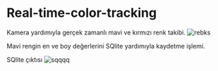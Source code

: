 # Real-time-color-tracking

Kamera yardımıyla gerçek zamanlı mavi ve kırmızı renk takibi.
![rebks](https://user-images.githubusercontent.com/62421679/178112405-8ccbd7af-94fd-4ce5-bf60-177d837ebcb0.PNG)



Mavi rengin en ve boy değerlerini SQlite yardımıyla kaydetme işlemi.

SQlite çıktısı
![sqqqq](https://user-images.githubusercontent.com/62421679/178111920-2abdb484-809a-493d-975e-dc6e96b21d51.PNG)
